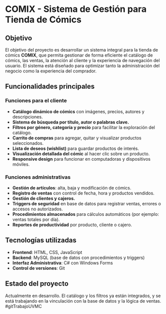 # COMIX - Sistema de Gestión para Tienda de Cómics

## Objetivo
El objetivo del proyecto es desarrollar un sistema integral para la tienda de cómics **COMIX**, que permita gestionar de forma eficiente el catálogo de cómics, las ventas, la atención al cliente y la experiencia de navegación del usuario. El sistema está diseñado para optimizar tanto la administración del negocio como la experiencia del comprador.

## Funcionalidades principales

### Funciones para el cliente
- **Catálogo dinámico de cómics** con imágenes, precios, autores y descripciones.
- **Sistema de búsqueda por título, autor o palabras clave.**
- **Filtros por género, categoría y precio** para facilitar la exploración del catálogo.
- **Carrito de compras** para agregar, quitar y visualizar productos seleccionados.
- **Lista de deseos (wishlist)** para guardar productos de interés.
- **Visualización detallada del cómic** al hacer clic sobre un producto.
- **Responsive design** para funcionar en computadoras y dispositivos móviles.

### Funciones administrativas
- **Gestión de artículos**: alta, baja y modificación de cómics.
- **Registro de ventas** con control de fecha, hora y productos vendidos.
- **Gestión de clientes y cajeros.**
- **Triggers de seguridad** en base de datos para registrar ventas, errores o accesos no autorizados.
- **Procedimientos almacenados** para cálculos automáticos (por ejemplo: ventas totales por día).
- **Reportes de productividad** por producto, cliente o cajero.

## Tecnologías utilizadas
- **Frontend**: HTML, CSS, JavaScript
- **Backend**: MySQL (base de datos con procedimientos y triggers)
- **Interfaz Administrativa**: C# con Windows Forms
- **Control de versiones**: Git

## Estado del proyecto
Actualmente en desarrollo. El catálogo y los filtros ya están integrados, y se está trabajando en la vinculación con la base de datos y la lógica de ventas.
# g i t T r a b a j o U V M C  
 